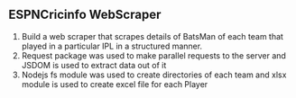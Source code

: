 ## ESPNCricinfo WebScraper
1. Build a web scraper that scrapes details of BatsMan of each team that played in a particular IPL in a structured manner.
2. Request package was used to make parallel requests to the server and JSDOM is used to extract data out of it
3. Nodejs fs module was used to create directories of each team and xlsx module is used to create excel file for each Player